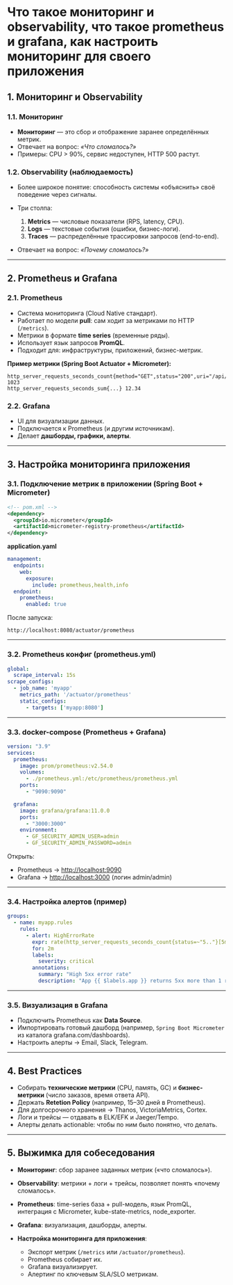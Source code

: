 # Что такое мониторинг и observability, что такое prometheus и grafana, как настроить мониторинг для своего приложения

## 1. Мониторинг и Observability

### 1.1. Мониторинг

* **Мониторинг** — это сбор и отображение заранее определённых метрик.
* Отвечает на вопрос: *«Что сломалось?»*
* Примеры: CPU > 90%, сервис недоступен, HTTP 500 растут.

### 1.2. Observability (наблюдаемость)

* Более широкое понятие: способность системы «объяснить» своё поведение через сигналы.
* Три столпа:

    1. **Metrics** — числовые показатели (RPS, latency, CPU).
    2. **Logs** — текстовые события (ошибки, бизнес-логи).
    3. **Traces** — распределённые трассировки запросов (end-to-end).
* Отвечает на вопрос: *«Почему сломалось?»*

---

## 2. Prometheus и Grafana

### 2.1. Prometheus

* Система мониторинга (Cloud Native стандарт).
* Работает по модели **pull**: сам ходит за метриками по HTTP (`/metrics`).
* Метрики в формате **time series** (временные ряды).
* Использует язык запросов **PromQL**.
* Подходит для: инфраструктуры, приложений, бизнес-метрик.

**Пример метрики (Spring Boot Actuator + Micrometer):**

```
http_server_requests_seconds_count{method="GET",status="200",uri="/api/app"} 1023
http_server_requests_seconds_sum{...} 12.34
```

### 2.2. Grafana

* UI для визуализации данных.
* Подключается к Prometheus (и другим источникам).
* Делает **дашборды, графики, алерты**.

---

## 3. Настройка мониторинга приложения

### 3.1. Подключение метрик в приложении (Spring Boot + Micrometer)

```xml
<!-- pom.xml -->
<dependency>
  <groupId>io.micrometer</groupId>
  <artifactId>micrometer-registry-prometheus</artifactId>
</dependency>
```

**application.yaml**

```yaml
management:
  endpoints:
    web:
      exposure:
        include: prometheus,health,info
  endpoint:
    prometheus:
      enabled: true
```

После запуска:

```
http://localhost:8080/actuator/prometheus
```

---

### 3.2. Prometheus конфиг (prometheus.yml)

```yaml
global:
  scrape_interval: 15s
scrape_configs:
  - job_name: 'myapp'
    metrics_path: '/actuator/prometheus'
    static_configs:
      - targets: ['myapp:8080']
```

---

### 3.3. docker-compose (Prometheus + Grafana)

```yaml
version: "3.9"
services:
  prometheus:
    image: prom/prometheus:v2.54.0
    volumes:
      - ./prometheus.yml:/etc/prometheus/prometheus.yml
    ports:
      - "9090:9090"

  grafana:
    image: grafana/grafana:11.0.0
    ports:
      - "3000:3000"
    environment:
      - GF_SECURITY_ADMIN_USER=admin
      - GF_SECURITY_ADMIN_PASSWORD=admin
```

Открыть:

* Prometheus → [http://localhost:9090](http://localhost:9090)
* Grafana → [http://localhost:3000](http://localhost:3000) (логин admin/admin)

---

### 3.4. Настройка алертов (пример)

```yaml
groups:
  - name: myapp.rules
    rules:
      - alert: HighErrorRate
        expr: rate(http_server_requests_seconds_count{status=~"5.."}[5m]) > 1
        for: 2m
        labels:
          severity: critical
        annotations:
          summary: "High 5xx error rate"
          description: "App {{ $labels.app }} returns 5xx more than 1 rps"
```

---

### 3.5. Визуализация в Grafana

* Подключить Prometheus как **Data Source**.
* Импортировать готовый дашборд (например, `Spring Boot Micrometer` из каталога grafana.com/dashboards).
* Настроить алерты → Email, Slack, Telegram.

---

## 4. Best Practices

* Собирать **технические метрики** (CPU, память, GC) и **бизнес-метрики** (число заказов, время ответа API).
* Держать **Retetion Policy** (например, 15–30 дней в Prometheus).
* Для долгосрочного хранения → Thanos, VictoriaMetrics, Cortex.
* Логи и трейсы — отдавать в ELK/EFK и Jaeger/Tempo.
* Алерты делать actionable: чтобы по ним было понятно, что делать.

---

## 5. Выжимка для собеседования

* **Мониторинг**: сбор заранее заданных метрик («что сломалось»).
* **Observability**: метрики + логи + трейсы, позволяет понять «почему сломалось».
* **Prometheus**: time-series база + pull-модель, язык PromQL, интеграция с Micrometer, kube-state-metrics, node\_exporter.
* **Grafana**: визуализация, дашборды, алерты.
* **Настройка мониторинга для приложения**:

    * Экспорт метрик (`/metrics` или `/actuator/prometheus`).
    * Prometheus собирает их.
    * Grafana визуализирует.
    * Алертинг по ключевым SLA/SLO метрикам.
